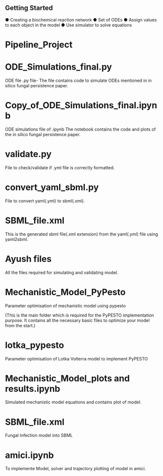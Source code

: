 ## Getting Started
● Creating a biochemical reaction network
● Set of ODEs
● Assign values to each object in the model
● Use simulator to solve equations
# Pipeline_Project
# ODE_Simulations_final.py
ODE file .py file-
The file contains code to simulate ODEs mentioned in in silico fungal persistence paper.
# Copy_of_ODE_Simulations_final.ipynb
ODE simulations file of .ipynb
The notebook contains the code and plots of the in silico fungal persistence paper.
# validate.py
File to check/validate if .yml file is correctly formatted.
# convert_yaml_sbml.py
File to convert yaml(.yml) to sbml(.xml).
# SBML_file.xml
This is the generated sbml file(.xml extension) from the yaml(.yml) file using yaml2sbml.
# Ayush files
All the files required for simulating and validating model.
# Mechanistic_Model_PyPesto
Parameter optimisation of mechanistic model using pypesto

(This is the main folder which is required for the PyPESTO implementation purpose. It contains all the necessary basic files to optimize your model from the start.)
# lotka_pypesto
Parameter optimisation of Lotka Volterra model to implement PyPESTO
# Mechanistic_Model_plots and results.ipynb
Simulated mechanistic model equations and contains plot of model.
# SBML_file.xml
Fungal Infection model into SBML
# amici.ipynb
To implemente Model, solver and trajectory plotting of model in amici.
